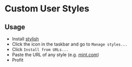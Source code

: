 # Custom User Styles

## Usage

* Install [stylish][]
* Click the icon in the taskbar and go to `Manage styles...`
* Click `Install from URLs...`
* Paste the URL of any style (e.g. [mint.com][])
* Profit

[stylish]: https://addons.mozilla.org/en-US/firefox/addon/stylish/
[mint.com]: https://raw.githubusercontent.com/andersonvom/userstyles/master/mint.com.css
